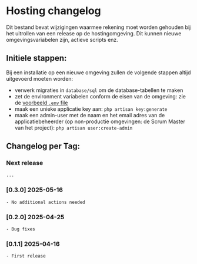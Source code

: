 # Hosting changelog

Dit bestand bevat wijzigingen waarmee rekening moet worden gehouden bij het uitrollen van een release op de hostingomgeving. Dit kunnen nieuwe omgevingsvariabelen zijn, actieve scripts enz.

## Initiele stappen:

Bij een installatie op een nieuwe omgeving zullen de volgende stappen altijd uitgevoerd moeten worden:

- verwerk migraties in `database/sql` om de database-tabellen te maken
- zet de environment variabelen conform de eisen van de omgeving: zie de [voorbeeld `.env` file](./.env.example)
- maak een unieke applicatie key aan: `php artisan key:generate`
- maak een admin-user met de naam en het email adres van de applicatiebeheerder (op non-productie omgevingen: de Scrum Master van het project): `php artisan user:create-admin`

## Changelog per Tag:

### Next release

    ...

### [0.3.0] 2025-05-16

    - No additional actions needed

### [0.2.0] 2025-04-25

    - Bug fixes

### [0.1.1] 2025-04-16

    - First release 

